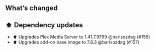 ## What’s changed

## ⬆️ Dependency updates

- ⬆️ Upgrades Plex Media Server to 1.41.7.9799 @barisozdag (#156)
- ⬆️ Upgrades add-on base image to 7.8.3 @barisozdag (#157)

